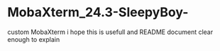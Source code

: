 # MobaXterm_24.3-SleepyBoy-
custom MobaXterm
i hope this is usefull and README document clear enough to explain
